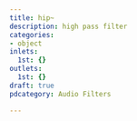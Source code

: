 ```yaml
---
title: hip~
description: high pass filter
categories:
- object
inlets:
  1st: {}
outlets:
  1st: {}
draft: true
pdcategory: Audio Filters

---
```

